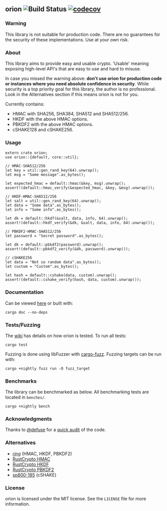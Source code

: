 ## orion ![Build Status](https://travis-ci.org/brycx/orion.svg?branch=master) [![codecov](https://codecov.io/gh/brycx/orion/branch/master/graph/badge.svg)](https://codecov.io/gh/brycx/orion)

### Warning
This library is not suitable for production code. There are no guarantees for the security of these implementations. Use at your own risk.


### About
This library aims to provide easy and usable crypto. 'Usable' meaning exposing high-level
API's that are easy to use and hard to misuse.  

In case you missed the warning above: **don't use orion for production code or instances where you need absolute confidence in security**. While security is a top priority goal for this library, the author is no
professional. Look in the Alternatives section if this means orion is not for you.


Currently contains:
* HMAC with SHA256, SHA384, SHA512 and SHA512/256.
* HKDF with the above HMAC options.
* PBKDF2 with the above HMAC options.
* cSHAKE128 and cSHAKE256.

### Usage
```
extern crate orion;
use orion::{default, core::util};

// HMAC-SHA512/256
let key = util::gen_rand_key(64).unwrap();
let msg = "Some message".as_bytes();

let expected_hmac = default::hmac(&key, msg).unwrap();
assert!(default::hmac_verify(&expected_hmac, &key, &msg).unwrap());

// HKDF-HMAC-SHA512/256
let salt = util::gen_rand_key(64).unwrap();
let data = "Some data".as_bytes();
let info = "Some info".as_bytes();

let dk = default::hkdf(&salt, data, info, 64).unwrap();
assert!(default::hkdf_verify(&dk, &salt, data, info, 64).unwrap());

// PBKDF2-HMAC-SHA512/256
let password = "Secret password".as_bytes();

let dk = default::pbkdf2(password).unwrap();
assert!(default::pbkdf2_verify(&dk, password).unwrap());

// cSHAKE256
let data = "Not so random data".as_bytes();
let custom = "Custom".as_bytes();

let hash = default::cshake(data, custom).unwrap();
assert!(default::cshake_verify(hash, data, custom).unwrap());
```


### Documentation
Can be viewed [here](https://docs.rs/orion) or built with:

```
cargo doc --no-deps
```

### Tests/Fuzzing
The [wiki](https://github.com/brycx/orion/wiki/Testing-suite) has details on how orion is tested. To run all tests:
```
cargo test
```

Fuzzing is done using libFuzzer with [cargo-fuzz](https://github.com/rust-fuzz/cargo-fuzz). Fuzzing targets can be run with:
```
cargo +nightly fuzz run -O fuzz_target
```

### Benchmarks
The library can be benchmarked as below. All benchmarking tests are located in `benches/`.
```
cargo +nightly bench
```
### Acknowledgments
Thanks to [@defuse](https://github.com/defuse) for a [quick audit](https://github.com/brycx/orion/issues/3) of the code.

### Alternatives
- [*ring*](https://crates.io/crates/ring) (HMAC, HKDF, PBKDF2)
- [RustCrypto HMAC](https://crates.io/crates/hmac)
- [RustCrypto HKDF](https://crates.io/crates/hkdf)
- [RustCrypto PBKDF2](https://crates.io/crates/pbkdf2)
- [sp800-185](https://crates.io/crates/sp800-185) (cSHAKE)

### License
orion is licensed under the MIT license. See the `LICENSE` file for more information.
